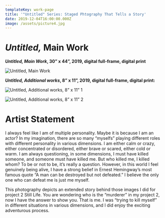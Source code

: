 ```yaml
---
templateKey: work-page
title: '"Untitled" Series: Staged Phtography That Tells a Story'
date: 2019-12-04T16:00:00.000Z
image: /assets/picture4.jpg
---
```

# *Untitled,* Main Work

<div class="lines-1"></div>

***Untitled, Main Work*, 30” x 44”, 2019, digital full-frame, digital print**

<div class="lines-1"></div>

![Untitled, Main Work](/assets/picture4.jpg "Untitled, Main Work")

<div class="lines-1"></div>

***Untitled, Additional works*, 8” x 11”, 2019, digital full-frame, digital print:**

<div class="lines-1"></div>

![Untitled, Additional works, 8” x 11” 1](/assets/picture5.jpg "Untitled, Additional works, 8” x 11” 1")

<div class="lines-1"></div>

![Untitled, Additional works, 8” x 11” 2](/assets/picture6.jpg "Untitled, Additional works, 8” x 11” 2")

<div class="lines-1"></div>

# Artist Statement

<div class="lines-1"></div>

<!--StartFragment-->

I always feel like I am of multiple personality. Maybe it is because I am an actor? In my imagination, there are so many “myselfs” playing different roles with different personality in various dimensions. I am either calm or crazy, either concentrated or disordered, either brave or scared, either cold or warm. I am always questioning, in some dimensions, I must have killed someone, and someone must have killed me. But who killed me, I killed whom? To be or not to be, it’s really a question. However, in this world I feel genuinely being alive, I have a strong belief in Ernest Hemingway’s most famous quote “A man can be destroyed but not defeated.” I believe the only one who can defeat me is just me myself.

This photography depicts an extended story behind those images I did for project 2 Still Life. You are wondering who is the “murderer” in my project 2, now I have the answer to show you. That is me. I was “trying to kill myself” in different situations in various dimensions, and I did enjoy the exciting adventurous process.

<!--EndFragment-->